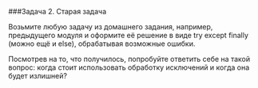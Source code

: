 ###Задача 2. Старая задача

Возьмите любую задачу из домашнего задания, например, предыдущего модуля и оформите её решение в виде try except finally (можно ещё и else), обрабатывая возможные ошибки.

Посмотрев на то, что получилось, попробуйте ответить себе на такой вопрос: когда стоит использовать обработку исключений и когда она будет излишней?
